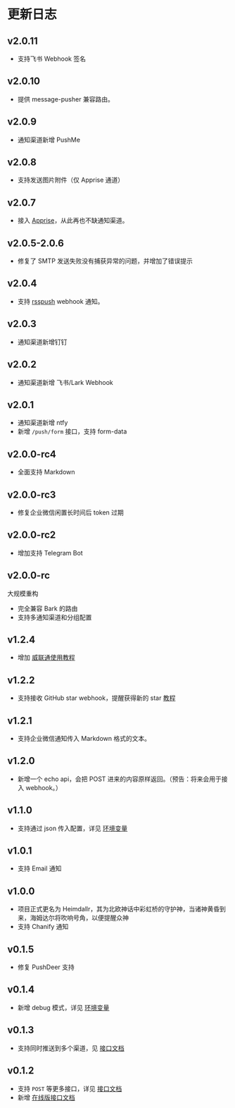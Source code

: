 # 更新日志
## v2.0.11
- 支持飞书 Webhook 签名
## v2.0.10
- 提供 message-pusher 兼容路由。
## v2.0.9
- 通知渠道新增 PushMe
## v2.0.8
- 支持发送图片附件（仅 Apprise 通道）
## v2.0.7
- 接入 [Apprise](https://github.com/caronc/apprise)，从此再也不缺通知渠道。
## v2.0.5-2.0.6
- 修复了 SMTP 发送失败没有捕获异常的问题，并增加了错误提示
## v2.0.4
- 支持 [rsspush](https://github.com/easychen/rsspush) webhook 通知。
## v2.0.3
- 通知渠道新增钉钉
## v2.0.2
- 通知渠道新增 飞书/Lark Webhook
## v2.0.1
- 通知渠道新增 ntfy
- 新增 `/push/form` 接口，支持 form-data
## v2.0.0-rc4
- 全面支持 Markdown
## v2.0.0-rc3
- 修复企业微信闲置长时间后 token 过期
## v2.0.0-rc2
- 增加支持 Telegram Bot
## v2.0.0-rc
大规模重构
- 完全兼容 Bark 的路由
- 支持多通知渠道和分组配置
## v1.2.4
- 增加 [威联通使用教程](docs/example/QNAP.md)
## v1.2.2
- 支持接收 GitHub star webhook，提醒获得新的 star [教程](docs/example/GitHubStar.md)
## v1.2.1
- 支持企业微信通知传入 Markdown 格式的文本。
## v1.2.0
- 新增一个 echo api，会把 POST 进来的内容原样返回。（预告：将来会用于接入 webhook。）
## v1.1.0
- 支持通过 json 传入配置，详见 [环境变量](docs/Env.md/#json)
## v1.0.1
- 支持 Email 通知
## v1.0.0
- 项目正式更名为 Heimdallr，其为北欧神话中彩虹桥的守护神，当诸神黄昏到来，海姆达尔将吹响号角，以便提醒众神
- 支持 Chanify 通知
## v0.1.5
- 修复 PushDeer 支持
## v0.1.4
- 新增 debug 模式，详见 [环境变量](docs/Env.md) 
## v0.1.3
- 支持同时推送到多个渠道，见 [接口文档](docs/Api.md/#multi-channel)
## v0.1.2
- 支持 `POST` 等更多接口，详见 [接口文档](docs/Api.md)
- 新增 [在线版接口文档](https://service-epwdrzxg-1255787947.gz.apigw.tencentcs.com/release/docs)